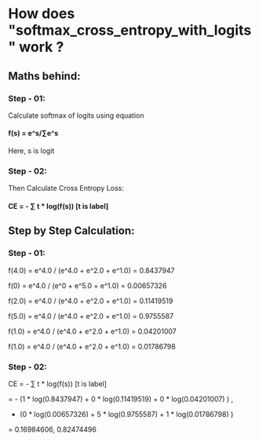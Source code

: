# How does "softmax_cross_entropy_with_logits" work ?
## Maths behind:
### Step - 01:
Calculate softmax of logits using equation

#### f(s) = e^s/∑e^s

Here, s is logit

### Step - 02:

Then Calculate Cross Entropy Loss:

#### CE = - ∑ t * log(f(s)) [t is label]
## Step by Step Calculation:
### Step - 01:

f(4.0) = e^4.0 / (e^4.0 + e^2.0 + e^1.0) = 0.8437947

f(0) = e^4.0 / (e^0 + e^5.0 + e^1.0) = 0.00657326

f(2.0) = e^4.0 / (e^4.0 + e^2.0 + e^1.0) = 0.11419519

f(5.0) = e^4.0 / (e^4.0 + e^2.0 + e^1.0) = 0.9755587

f(1.0) = e^4.0 / (e^4.0 + e^2.0 + e^1.0) = 0.04201007

f(1.0) = e^4.0 / (e^4.0 + e^2.0 + e^1.0) = 0.01786798

### Step - 02:

CE = - ∑ t * log(f(s)) [t is label]

= - (1 * log(0.8437947) + 0 * log(0.11419519) + 0 * log(0.04201007) ) ,

- (0 * log(0.00657326) + 5 * log(0.9755587) + 1 * log(0.01786798) )

= 0.16984606, 0.82474496

